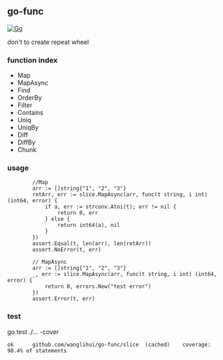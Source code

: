 go-func
---

[![Go](https://github.com/wanglihui/go-func/actions/workflows/go.yml/badge.svg?branch=master)](https://github.com/wanglihui/go-func/actions/workflows/go.yml)

don't to create repeat wheel

### function index

- Map
- MapAsync
- Find
- OrderBy
- Filter
- Contains
- Uniq
- UniqBy
- Diff
- DiffBy
- Chunk

### usage

```golang
		//Map
		arr := []string{"1", "2", "3"}
		retArr, err := slice.MapAsync(arr, func(t string, i int) (int64, error) {
			if a, err := strconv.Atoi(t); err != nil {
				return 0, err
			} else {
				return int64(a), nil
			}
		})
		assert.Equal(t, len(arr), len(retArr))
		assert.NoError(t, err)

		// MapAsync
		arr := []string{"1", "2", "3"}
		_, err := slice.MapAsync(arr, func(t string, i int) (int64, error) {
			return 0, errors.New("test error")
		})
		assert.Error(t, err)
```

### test

go test ./... -cover

```
ok  	github.com/wanglihui/go-func/slice	(cached)	coverage: 98.4% of statements
```